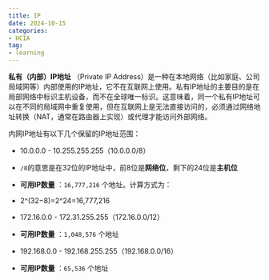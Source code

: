 ```yaml
---
title: IP 
date: 2024-10-15
categories: 
- HCIA
tag:
- learning
---
```


**私有（内部）IP地址** （Private IP Address）是一种在本地网络（比如家庭、公司局域网等）内部使用的IP地址，它不在互联网上使用。私有IP地址的主要目的是在局部网络中标识主机设备，而不在全球唯一标识。这意味着，同一个私有IP地址可以在不同的局域网中重复使用，但在互联网上是无法直接访问的，必须通过网络地址转换（NAT，通常在路由器上实现）或代理才能访问外部网络。



内网IP地址有以下几个保留的IP地址范围：

- 10.0.0.0 - 10.255.255.255（10.0.0.0/8）

-  `/8`的意思是在32位的IP地址中，前8位是**网络位**，剩下的24位是**主机位**

- **可用IP数量** ：`16,777,216` 个地址。计算方式为：

- 2^(32−8)=2^24=16,777,216

  

- 172.16.0.0 - 172.31.255.255（172.16.0.0/12）

- **可用IP数量** ：`1,048,576` 个地址

  

- 192.168.0.0 - 192.168.255.255（192.168.0.0/16）

- **可用IP数量** ：`65,536` 个地址